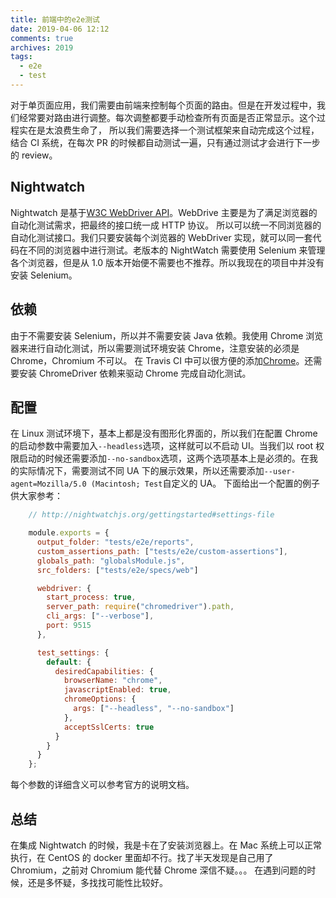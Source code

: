 ```yaml
---
title: 前端中的e2e测试
date: 2019-04-06 12:12
comments: true
archives: 2019
tags:
  - e2e
  - test
---
```


对于单页面应用，我们需要由前端来控制每个页面的路由。但是在开发过程中，我们经常要对路由进行调整。每次调整都要手动检查所有页面是否正常显示。这个过程实在是太浪费生命了，
所以我们需要选择一个测试框架来自动完成这个过程，结合 CI 系统，在每次 PR 的时候都自动测试一遍，只有通过测试才会进行下一步的 review。

## Nightwatch

Nightwatch 是基于[W3C WebDriver API](https://www.w3.org/TR/webdriver/)。WebDrive 主要是为了满足浏览器的自动化测试需求，把最终的接口统一成 HTTP 协议。
所以可以统一不同浏览器的自动化测试接口。我们只要安装每个浏览器的 WebDriver 实现，就可以同一套代码在不同的浏览器中进行测试。老版本的 NightWatch 需要使用 Selenium 来管理各个浏览器，但是从 1.0 版本开始便不需要也不推荐。所以我现在的项目中并没有安装 Selenium。

## 依赖

由于不需要安装 Selenium，所以并不需要安装 Java 依赖。我使用 Chrome 浏览器来进行自动化测试，所以需要测试环境安装 Chrome，注意安装的必须是 Chrome，Chromium 不可以。
在 Travis CI 中可以很方便的添加[Chrome](https://docs.travis-ci.com/user/chrome)。还需要安装 ChromeDriver 依赖来驱动 Chrome 完成自动化测试。

## 配置

在 Linux 测试环境下，基本上都是没有图形化界面的，所以我们在配置 Chrome 的启动参数中需要加入`--headless`选项，这样就可以不启动 UI。当我们以 root 权限启动的时候还需要添加`--no-sandbox`选项，这两个选项基本上是必须的。在我的实际情况下，需要测试不同 UA 下的展示效果，所以还需要添加`--user-agent=Mozilla/5.0 (Macintosh; Test`自定义的 UA。
下面给出一个配置的例子供大家参考：

```js
    // http://nightwatchjs.org/gettingstarted#settings-file

    module.exports = {
      output_folder: "tests/e2e/reports",
      custom_assertions_path: ["tests/e2e/custom-assertions"],
      globals_path: "globalsModule.js",
      src_folders: ["tests/e2e/specs/web"]

      webdriver: {
        start_process: true,
        server_path: require("chromedriver").path,
        cli_args: ["--verbose"],
        port: 9515
      },

      test_settings: {
        default: {
          desiredCapabilities: {
            browserName: "chrome",
            javascriptEnabled: true,
            chromeOptions: {
              args: ["--headless", "--no-sandbox"]
            },
            acceptSslCerts: true
          }
        }
      }
    };
```

每个参数的详细含义可以参考官方的说明文档。

## 总结

在集成 Nightwatch 的时候，我是卡在了安装浏览器上。在 Mac 系统上可以正常执行，在 CentOS 的 docker 里面却不行。找了半天发现是自己用了 Chromium，之前对 Chromium 能代替 Chrome 深信不疑。。。 在遇到问题的时候，还是多怀疑，多找找可能性比较好。
